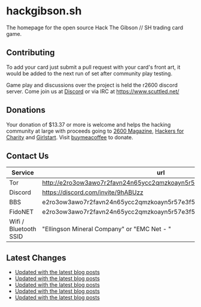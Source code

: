 # hackgibson.sh
The homepage for the open source Hack The Gibson // SH trading card game.


## Contributing

To add your card just submit a pull request with your card's front art, it would be added to the next run of set after community play testing.

Game play and discussions over the project is held the r2600 discord server. Come join us at [Discord](https://discord.com/invite/9hABUzz) or via IRC at https://www.scuttled.net/


## Donations

Your donation of $13.37 or more is welcome and helps the hacking community at large with proceeds going to [2600 Magazine](https://2600.com/), [Hackers for Charity](https://hackersforcharity.org) and [Girlstart](https://girlstart.org).  Visit [buymeacoffee](https://www.buymeacoffee.com/hackgibson.sh) to donate.


## Contact Us

Service | url
-|-
Tor | http://e2ro3ow3awo7r2favn24n65ycc2qmzkoayn5r57e3f56nvjwdcgg32ad.onion
Discord | https://discord.com/invite/9hABUzz
BBS | e2ro3ow3awo7r2favn24n65ycc2qmzkoayn5r57e3f56nvjwdcgg32ad.onion:23
FidoNET | e2ro3ow3awo7r2favn24n65ycc2qmzkoayn5r57e3f56nvjwdcgg32ad.onion:24554
Wifi / Bluetooth SSID | "Ellingson Mineral Company" or "EMC Net - <fidonet address>"

## Latest Changes
<!-- BLOG-POST-LIST:START -->
- [Updated with the latest blog posts](https://github.com/DFW2600/hackgibson.sh/commit/525c418827c7c3dc6a58697b1a1088d07ca85188)
- [Updated with the latest blog posts](https://github.com/DFW2600/hackgibson.sh/commit/b47a2e756bb4bd7b7c7447493347bb218a875ffe)
- [Updated with the latest blog posts](https://github.com/DFW2600/hackgibson.sh/commit/77912a65edd3a11b9315aa3e1efe310ee9a109c0)
- [Updated with the latest blog posts](https://github.com/DFW2600/hackgibson.sh/commit/7ef73aee2a7ade2139c3115590d0bb9e1c27bb24)
- [Updated with the latest blog posts](https://github.com/DFW2600/hackgibson.sh/commit/b69e865eab11331b60c3dd0c846f2a7a6b7fda4c)
<!-- BLOG-POST-LIST:END -->

